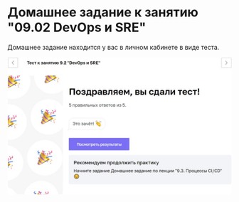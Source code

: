 # Домашнее задание к занятию "09.02 DevOps и SRE"

Домашнее задание находится у вас в личном кабинете в виде теста.



![.](./src/img01.jpg)